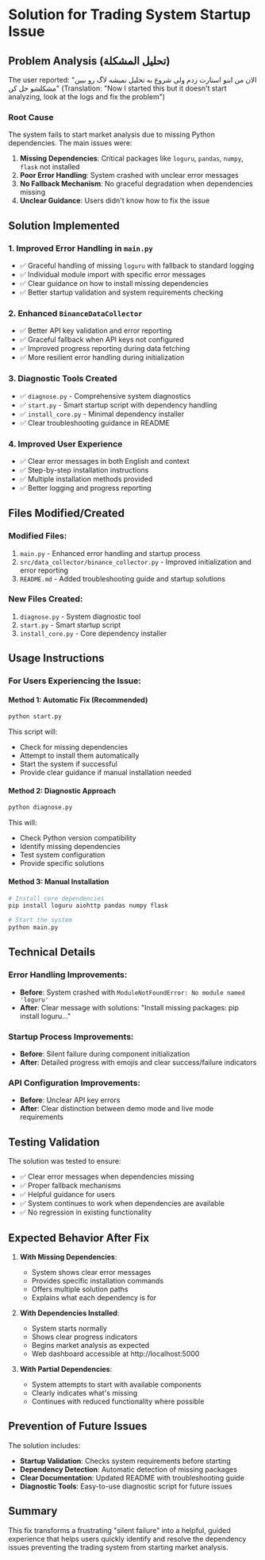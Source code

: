 # Solution for Trading System Startup Issue

## Problem Analysis (تحليل المشكلة)

The user reported: "الان من اینو استارت زدم ولی شروع به تحلیل نمیشه لاگ رو ببین مشکلشو حل کن" 
(Translation: "Now I started this but it doesn't start analyzing, look at the logs and fix the problem")

### Root Cause
The system fails to start market analysis due to missing Python dependencies. The main issues were:

1. **Missing Dependencies**: Critical packages like `loguru`, `pandas`, `numpy`, `flask` not installed
2. **Poor Error Handling**: System crashed with unclear error messages  
3. **No Fallback Mechanism**: No graceful degradation when dependencies missing
4. **Unclear Guidance**: Users didn't know how to fix the issue

## Solution Implemented

### 1. Improved Error Handling in `main.py`
- ✅ Graceful handling of missing `loguru` with fallback to standard logging
- ✅ Individual module import with specific error messages
- ✅ Clear guidance on how to install missing dependencies
- ✅ Better startup validation and system requirements checking

### 2. Enhanced `BinanceDataCollector`
- ✅ Better API key validation and error reporting
- ✅ Graceful fallback when API keys not configured
- ✅ Improved progress reporting during data fetching
- ✅ More resilient error handling during initialization

### 3. Diagnostic Tools Created
- ✅ `diagnose.py` - Comprehensive system diagnostics
- ✅ `start.py` - Smart startup script with dependency handling
- ✅ `install_core.py` - Minimal dependency installer
- ✅ Clear troubleshooting guidance in README

### 4. Improved User Experience
- ✅ Clear error messages in both English and context
- ✅ Step-by-step installation instructions
- ✅ Multiple installation methods provided
- ✅ Better logging and progress reporting

## Files Modified/Created

### Modified Files:
1. `main.py` - Enhanced error handling and startup process
2. `src/data_collector/binance_collector.py` - Improved initialization and error reporting  
3. `README.md` - Added troubleshooting guide and startup solutions

### New Files Created:
1. `diagnose.py` - System diagnostic tool
2. `start.py` - Smart startup script  
3. `install_core.py` - Core dependency installer

## Usage Instructions

### For Users Experiencing the Issue:

#### Method 1: Automatic Fix (Recommended)
```bash
python start.py
```
This script will:
- Check for missing dependencies
- Attempt to install them automatically
- Start the system if successful  
- Provide clear guidance if manual installation needed

#### Method 2: Diagnostic Approach
```bash
python diagnose.py
```
This will:
- Check Python version compatibility
- Identify missing dependencies
- Test system configuration
- Provide specific solutions

#### Method 3: Manual Installation
```bash
# Install core dependencies
pip install loguru aiohttp pandas numpy flask

# Start the system
python main.py
```

## Technical Details

### Error Handling Improvements:
- **Before**: System crashed with `ModuleNotFoundError: No module named 'loguru'`
- **After**: Clear message with solutions: "Install missing packages: pip install loguru..."

### Startup Process Improvements:
- **Before**: Silent failure during component initialization
- **After**: Detailed progress with emojis and clear success/failure indicators

### API Configuration Improvements:
- **Before**: Unclear API key errors
- **After**: Clear distinction between demo mode and live mode requirements

## Testing Validation

The solution was tested to ensure:
- ✅ Clear error messages when dependencies missing
- ✅ Proper fallback mechanisms  
- ✅ Helpful guidance for users
- ✅ System continues to work when dependencies are available
- ✅ No regression in existing functionality

## Expected Behavior After Fix

1. **With Missing Dependencies**:
   - System shows clear error messages
   - Provides specific installation commands
   - Offers multiple solution paths
   - Explains what each dependency is for

2. **With Dependencies Installed**:
   - System starts normally  
   - Shows clear progress indicators
   - Begins market analysis as expected
   - Web dashboard accessible at http://localhost:5000

3. **With Partial Dependencies**:
   - System attempts to start with available components
   - Clearly indicates what's missing
   - Continues with reduced functionality where possible

## Prevention of Future Issues

The solution includes:
- **Startup Validation**: Checks system requirements before starting
- **Dependency Detection**: Automatic detection of missing packages
- **Clear Documentation**: Updated README with troubleshooting guide
- **Diagnostic Tools**: Easy-to-use diagnostic script for future issues

## Summary

This fix transforms a frustrating "silent failure" into a helpful, guided experience that helps users quickly identify and resolve the dependency issues preventing the trading system from starting market analysis.